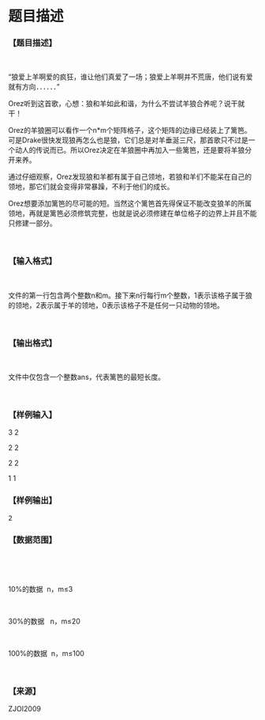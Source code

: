 # 题目描述


<h3>
【题目描述】
</h3>
<p>
<br/>
</p>
<p>
“狼爱上羊啊爱的疯狂，谁让他们真爱了一场；狼爱上羊啊并不荒唐，他们说有爱就有方向．．．．．．”
</p>
<p>
Orez听到这首歌，心想：狼和羊如此和谐，为什么不尝试羊狼合养呢？说干就干！
</p>
<p>
Orez的羊狼圈可以看作一个n*m个矩阵格子，这个矩阵的边缘已经装上了篱笆。可是Drake很快发现狼再怎么也是狼，它们总是对羊垂涎三尺，那首歌只不过是一个动人的传说而已。所以Orez决定在羊狼圈中再加入一些篱笆，还是要将羊狼分开来养。
</p>
<p>
通过仔细观察，Orez发现狼和羊都有属于自己领地，若狼和羊们不能呆在自己的领地，那它们就会变得非常暴躁，不利于他们的成长。
</p>
<p>
Orez想要添加篱笆的尽可能的短。当然这个篱笆首先得保证不能改变狼羊的所属领地，再就是篱笆必须修筑完整，也就是说必须修建在单位格子的边界上并且不能只修建一部分。
</p>
<p>
<br/>
</p>
<h3>
【输入格式】
</h3>
<p>
<br/>
</p>
<p>
文件的第一行包含两个整数n和m。接下来n行每行m个整数，1表示该格子属于狼的领地，2表示属于羊的领地，0表示该格子不是任何一只动物的领地。
</p>
<p>
<br/>
</p>
<h3>
【输出格式】
</h3>
<p>
<br/>
</p>
<p>
文件中仅包含一个整数ans，代表篱笆的最短长度。
</p>
<p>
<br/>
</p>
<h3>
【样例输入】
</h3>
<p>
3 2
</p>
<p>
2 2
</p>
<p>
2 2
</p>
<p>
1 1
</p>
<h3>
【样例输出】
</h3>
<pre>2</pre>
<h3>
【数据范围】<br/>
</h3>
<p>
<br/>
</p>
<p>
<br/>
</p>
<p>
10%的数据  n，m≤3
</p>
<p>
<br/>
</p>
<p>
30%的数据   n，m≤20
</p>
<p>
<br/>
</p>
<p>
100%的数据  n，m≤100
</p>
<p>
<br/>
</p>
<h3>
【来源】
</h3>
<p>
ZJOI2009
</p>

